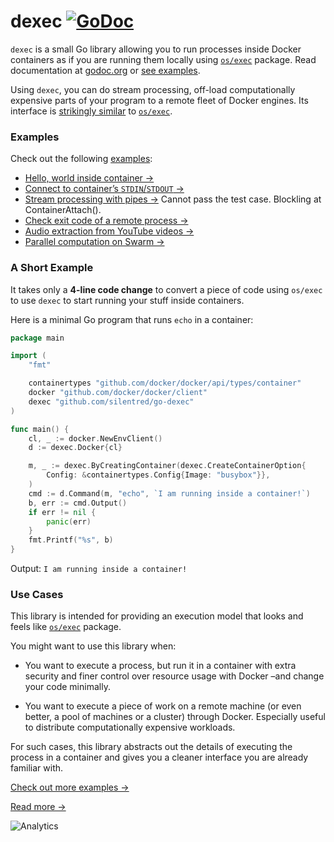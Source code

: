 # dexec [![GoDoc](https://godoc.org/github.com/silentred/dexec?status.png)][godoc]


`dexec` is a small Go library allowing you to run processes inside 
Docker containers as if you are running them locally using [`os/exec`][osexec] package.
Read documentation at [godoc.org][godoc] or [see examples](examples).

Using `dexec`, you can do stream processing, off-load computationally
expensive parts of your program to a remote fleet of Docker engines.
Its interface is [strikingly similar][godoc] to [`os/exec`][osexec].

[osexec]: https://godoc.org/os/exec
[godoc]: https://godoc.org/github.com/ahmetalpbalkan/dexec

### Examples

Check out the following [examples](examples):

- [Hello, world inside container →](examples/100-hello)
- [Connect to container’s `STDIN`/`STDOUT` →](examples/200-stdin-stdout)
- [Stream processing with pipes →](examples/300-pipes) Cannot pass the test case. Blockling at ContainerAttach().
- [Check exit code of a remote process →](examples/400-exit-code)
- [Audio extraction from YouTube videos →](examples/500-video-processing)
- [Parallel computation on Swarm →](examples/600-parallel-compute)

### A Short Example 

It takes only a **4-line code change** to convert a piece of code
using `os/exec` to use `dexec` to start running your stuff inside containers.

Here is a minimal Go program that runs `echo` in a container:

```go
package main

import (
	"fmt"

	containertypes "github.com/docker/docker/api/types/container"
	docker "github.com/docker/docker/client"
	dexec "github.com/silentred/go-dexec"
)

func main() {
	cl, _ := docker.NewEnvClient()
	d := dexec.Docker{cl}

	m, _ := dexec.ByCreatingContainer(dexec.CreateContainerOption{
		Config: &containertypes.Config{Image: "busybox"}},
	)
	cmd := d.Command(m, "echo", `I am running inside a container!`)
	b, err := cmd.Output()
	if err != nil {
		panic(err)
	}
	fmt.Printf("%s", b)
}

```

Output: `I am running inside a container!`

### Use Cases

This library is intended for providing an execution model that looks and feels
like [`os/exec`][osexec] package.

You might want to use this library when:

- You want to execute a process, but run it in a container with extra security
  and finer control over resource usage with Docker –and change your code
  minimally.

- You want to execute a piece of work on a remote machine (or even better, a pool
  of machines or a cluster) through Docker. Especially useful to distribute
  computationally expensive workloads.

For such cases, this library abstracts out the details of executing the process
in a container and gives you a cleaner interface you are already familiar with.

[Check out more examples →](examples)

[Read more →](https://ahmetalpbalkan.com/blog/dexec/)

![Analytics](https://ga-beacon.appspot.com/UA-45321252-5/welcome-page)
